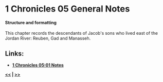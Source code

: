 # 1 Chronicles 05 General Notes

#### Structure and formatting

This chapter records the descendants of Jacob's sons who lived east of the Jordan River: Reuben, Gad and Manasseh.

## Links:

* __[1 Chronicles 05:01 Notes](./01.md)__

__[<<](../04/intro.md) | [>>](../06/intro.md)__
